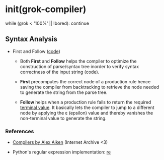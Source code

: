 # init(grok-compiler)

while (grok < '100%' || !bored): 
    continue


## Syntax Analysis
- First and Follow ([code](https://github.com/sr1jan/grok-compiler/blob/master/firstnfollow.py))

    - Both **First** and **Follow** helps the compiler to optimize the construction of parse/syntax tree inorder to verify syntax correctness
    of the input string (code).

    - **First** precomputes the correct node of a production rule hence saving the compiler from backtracking to retrieve the node needed to generate the string from the parse tree.

    - **Follow** helps when a production rule fails to return the required [terminal value](https://en.wikipedia.org/wiki/Terminal_and_nonterminal_symbols). It basically lets the compiler to jump to a different node by applying the ε (epsilon) value and thereby vanishes the non-terminal value to generate the string. 


### References
- [Compilers by Alex Aiken](https://archive.org/details/academictorrents_e31e54905c7b2669c81fe164de2859be4697013a) (Internet Archive <3)

- Python's regular expression implementation: [re](https://github.com/python/cpython/blob/master/Modules/_sre.c)
